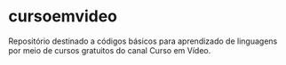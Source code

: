 # cursoemvideo
 Repositório destinado a códigos básicos para aprendizado de linguagens por meio de cursos gratuitos do canal Curso em Vídeo.
